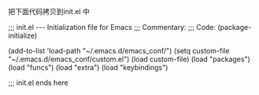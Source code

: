把下面代码拷贝到init.el 中 

;;; init.el --- Initialization file for Emacs
;;; Commentary:
;;; Code:
(package-initialize)

(add-to-list 'load-path "~/.emacs.d/emacs_conf/")
(setq custom-file "~/.emacs.d/emacs_conf/custom.el")
(load custom-file)
(load "packages")
(load "funcs")
(load "extra")
(load "keybindings")

;;; init.el ends here

